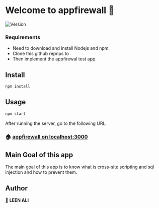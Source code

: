 # Welcome to appfirewall 👋
![Version](https://img.shields.io/badge/version-0.0.1-blue.svg?cacheSeconds=2592000)


### Requirements
- Need to download and install Nodejs and npm.
- Clone this github repnps to
- Then implement the appfirewal test app.

## Install

```sh
npm install
```

## Usage

```sh
npm start
```

After running the server, go to the following URL.
### 🏠 [appfirewall on localhost:3000](localhost:3000)

## Main Goal of this app
The main goal of this app is to know what is cross-site scripting and sql injection and how to prevent them.

## Author

👤 **LEEN ALI**

